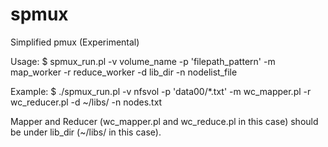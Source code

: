 spmux
=====

Simplified pmux (Experimental)

Usage:
$ spmux_run.pl -v volume_name -p 'filepath_pattern' -m map_worker -r reduce_worker -d lib_dir -n nodelist_file

Example:
$ ./spmux_run.pl -v nfsvol -p 'data00/*.txt' -m wc_mapper.pl -r wc_reducer.pl -d ~/libs/ -n nodes.txt 

Mapper and Reducer (wc_mapper.pl and wc_reduce.pl in this case) should be under lib_dir (~/libs/ in this case).
